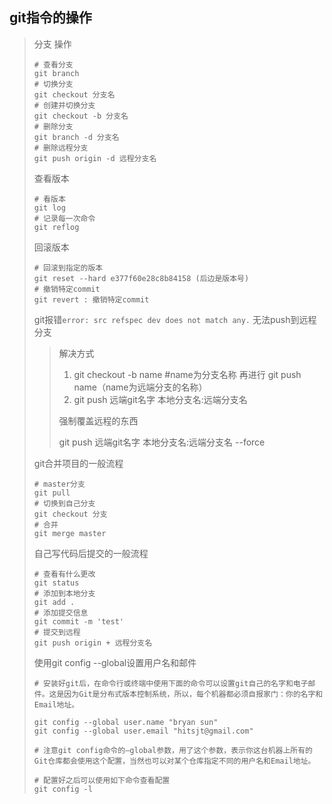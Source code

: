 ## git指令的操作

> 分支 操作
>
> ```shell
> # 查看分支
> git branch 
> # 切换分支
> git checkout 分支名
> # 创建并切换分支
> git checkout -b 分支名
> # 删除分支
> git branch -d 分支名
> # 删除远程分支
> git push origin -d 远程分支名
> ```
>
> 查看版本
>
> ```shell
> # 看版本
> git log   
> # 记录每一次命令
> git reflog  
> ```
>
> 回滚版本
>
> ```shell
> # 回滚到指定的版本
> git reset --hard e377f60e28c8b84158 (后边是版本号)
> # 撤销特定commit
> git revert : 撤销特定commit
> ```
>
> git报错```error: src refspec dev does not match any.``` 无法push到远程分支
>
> > 解决方式
> >
> > 1. git checkout -b name    #name为分支名称 再进行 git push name（name为远端分支的名称）
> > 2. git push 远端git名字 本地分支名:远端分支名
> >
> > 强制覆盖远程的东西
> >
> > git push 远端git名字 本地分支名:远端分支名 --force
>
> git合并项目的一般流程
>
> ```shell
> # master分支
> git pull
> # 切换到自己分支
> git checkout 分支
> # 合并
> git merge master
> ```
>
> 自己写代码后提交的一般流程
>
> ```shell
> # 查看有什么更改
> git status
> # 添加到本地分支
> git add .
> # 添加提交信息
> git commit -m 'test'
> # 提交到远程
> git push origin + 远程分支名
> ```
>使用git config --global设置用户名和邮件
>
> ```shell
># 安装好git后，在命令行或终端中使用下面的命令可以设置git自己的名字和电子邮件。这是因为Git是分布式版本控制系统，所以，每个机器都必须自报家门：你的名字和Email地址。
>
>git config --global user.name "bryan sun"
>git config --global user.email "hitsjt@gmail.com"
>
># 注意git config命令的–global参数，用了这个参数，表示你这台机器上所有的Git仓库都会使用这个配置，当然也可以对某个仓库指定不同的用户名和Email地址。
>
># 配置好之后可以使用如下命令查看配置
>git config -l


